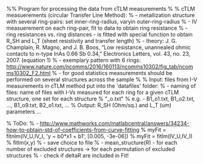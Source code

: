 %% Program for processing the data from cTLM measurements
%
% cTLM measuerements (circular Transfer Line Method):
%   - metallization structure with several ring-pairs: set inner-ring-radius, varyin outer-ring-radius
%   - IV measuerement on each ring-pair, fit to data to obtain ring resistance
%   - ring resistances vs. ring distances - is fitted with special function to obtain R_SH and L_T (sheet resistivity and transfer length)
%   - theory:
        J. G. Champlain, R. Magno, and J. B. Boos, “Low resistance, unannealed ohmic contacts to n-type InAs 0.66 Sb 0.34,” Electronics Letters, vol. 43, no. 23, 2007. (equation 1)
%   - exemplary pattern with 6 rings:
        http://www.nature.com/ncomms/2016/160113/ncomms10302/fig_tab/ncomms10302_F2.html
%   - for good statistics measurements should be performed on several structures across the sample
%
% Input:  files from I-V measurements in cTLM method put into the 'datafiles' folder:
%           - naming of files: name of files with I-Vs measured for each ring for a given cTLM structure, one set for each structure
%                              "<structure name>_o<ring name>.txt"
%                              e.g. - B1_o1.txt, B1_o2.txt, ..., B1_o9.txt, B2_o1.txt, ...
% Output: R_SH (Ohm/sq.) and L_T (um) parameters ...

% ToDo:
%   - http://www.mathworks.com/matlabcentral/answers/34234-how-to-obtain-std-of-coefficients-from-curve-fitting
%     myFit = fitnlm(IV_U,IV_I, 'y ~ b0*x1 + b1', [0.005, -3e-06])
%     myFit = fitlm(IV_U,IV_I) % fitlm(x,y)
%   - save choice to file
%   - mean_structure(R) - for each number of excluded structures -> for each permutation of excluded structures
%   - check if deltaR are included in Fit!